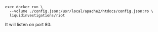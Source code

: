 ```
exec docker run \
  --volume ./config.json:/usr/local/apache2/htdocs/config.json:ro \
  liquidinvestigations/riot
```

It will listen on port 80.
